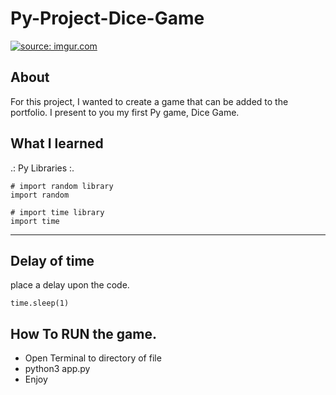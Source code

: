 # Py-Project-Dice-Game

<a href="https://imgur.com/CrPIPmP"><img src="https://i.imgur.com/CrPIPmP.png" title="source: imgur.com" /></a>

## About

For this project, I wanted to create a game that can be added to the portfolio. I present to you my first Py game, Dice Game.

## What I learned

.: Py Libraries :.

    # import random library
    import random

    # import time library
    import time
---

## Delay of time
place a delay upon the code.

    time.sleep(1)
    

## How To RUN the game.
 - Open Terminal to directory of file
 - python3 app.py 
 - Enjoy


